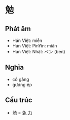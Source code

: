 # 勉

## Phát âm
* Hán Việt: miễn
* Hán Việt: PinYin: miǎn
* Hán Việt: Nhật: ベン (ben)

## Nghĩa
* cố gắng
* gượng ép

## Cấu trúc
* 勉 = [免](免.md) [力](力.md)

<script>window.HANZI_FIELD='勉';</script>